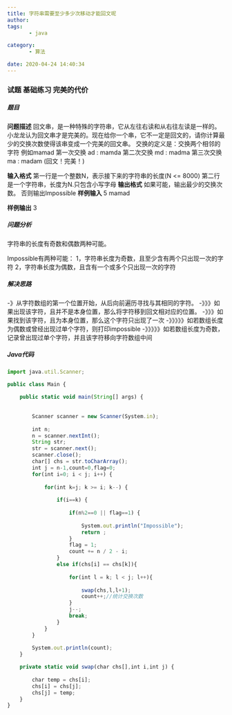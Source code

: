 ```yaml
---
title: 字符串需要至少多少次移动才能回文呢
author: 
tags: 
       - java

category: 
       - 算法

date: 2020-04-24 14:40:34
---
```

### 试题 基础练习 完美的代价

##### 题目

**问题描述**
回文串，是一种特殊的字符串，它从左往右读和从右往左读是一样的。小龙龙认为回文串才是完美的。现在给你一个串，它不一定是回文的，请你计算最少的交换次数使得该串变成一个完美的回文串。
交换的定义是：交换两个相邻的字符
例如mamad
第一次交换 ad : mamda
第二次交换 md : madma
第三次交换 ma : madam (回文！完美！)

**输入格式**
第一行是一个整数N，表示接下来的字符串的长度(N <= 8000)
第二行是一个字符串，长度为N.只包含小写字母
**输出格式**
如果可能，输出最少的交换次数。
否则输出Impossible
**样例输入**
5
mamad

**样例输出**
3

##### 问题分析

字符串的长度有奇数和偶数两种可能。

Impossible有两种可能：
1，字符串长度为奇数，且至少含有两个只出现一次的字符
2，字符串长度为偶数，且含有一个或多个只出现一次的字符

##### 解决思路

-》从字符数组的第一个位置开始，从后向前遍历寻找与其相同的字符。
-》》》如果出现该字符，且并不是本身位置，那么将字符移到回文相对应的位置。
-》》》如果找到该字符，且为本身位置，那么这个字符只出现了一次
-》》》》》如若数组长度为偶数或曾经出现过单个字符，则打印impossible
-》》》》》如若数组长度为奇数，记录曾出现过单个字符，并且该字符移向字符数组中间

##### Java代码

```js 
import java.util.Scanner;

public class Main {
    
	public static void main(String[] args) {
    
		
		Scanner scanner = new Scanner(System.in);
		
		int n;
		n = scanner.nextInt();
		String str;
		str = scanner.next();
		scanner.close();
		char[] chs = str.toCharArray();
		int j = n-1,count=0,flag=0;
		for(int i=0; i < j; i++) {
    
			for(int k=j; k >= i; k--) {
    
				if(i==k) {
    
					if(n%2==0 || flag==1) {
    
						System.out.println("Impossible");
						return ;
					}
					flag = 1;
					count += n / 2 - i;
				}
				else if(chs[i] == chs[k]){
    
					for(int l = k; l < j; l++){
    
						swap(chs,l,l+1);
						count++;//统计交换次数
		            }
		            j--;
		            break;
				}
			}
		}
		
		System.out.println(count);
	}

	private static void swap(char chs[],int i,int j) {
    
		char temp = chs[i];
		chs[i] = chs[j];
		chs[j] = temp;
	}
}
```